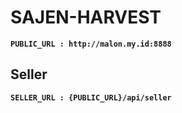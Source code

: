 # **SAJEN-HARVEST**

**`PUBLIC_URL : http://malon.my.id:8888`**

## **Seller**

**`SELLER_URL : {PUBLIC_URL}/api/seller`**
